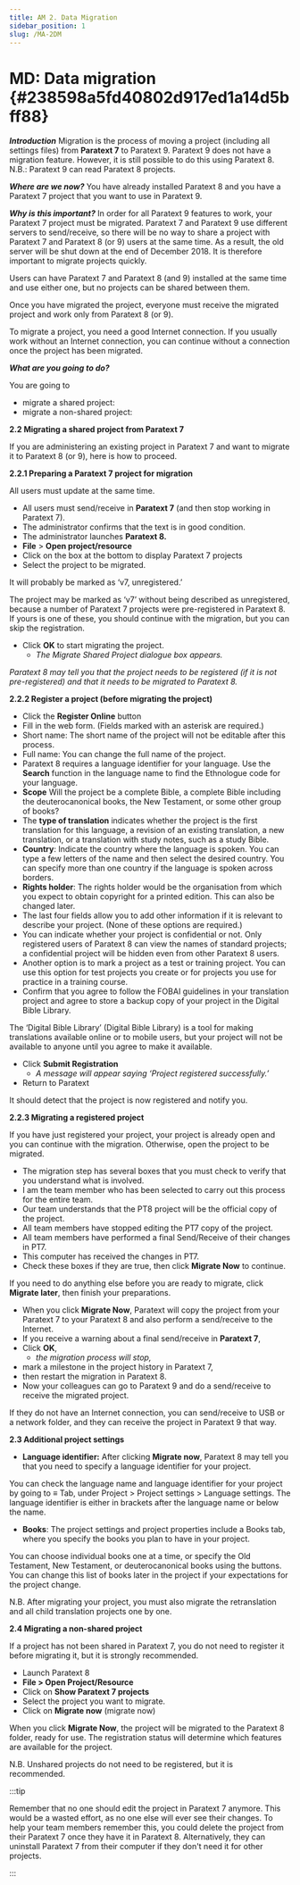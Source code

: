 ```yaml
---
title: AM 2. Data Migration
sidebar_position: 1
slug: /MA-2DM
---
```




# **MD: Data migration** {#238598a5fd40802d917ed1a14d5bff88}


_**Introduction**_  Migration is the process of moving a project (including all settings files) from **Paratext 7** to Paratext 9. Paratext 9 does not have a migration feature. However, it is still possible to do this using Paratext 8. N.B.: Paratext 9 can read Paratext 8 projects.


_**Where are we now?**_  You have already installed Paratext 8 and you have a Paratext 7 project that you want to use in Paratext 9.


_**Why is this important?**_  In order for all Paratext 9 features to work, your Paratext 7 project must be migrated. Paratext 7 and Paratext 9 use different servers to send/receive, so there will be no way to share a project with Paratext 7 and Paratext 8 (or 9) users at the same time. As a result, the old server will be shut down at the end of December 2018. It is therefore important to migrate projects quickly.


Users can have Paratext 7 and Paratext 8 (and 9) installed at the same time and use either one, but no projects can be shared between them.


Once you have migrated the project, everyone must receive the migrated project and work only from Paratext 8 (or 9).


To migrate a project, you need a good Internet connection. If you usually work without an Internet connection, you can continue without a connection once the project has been migrated.


_**What are you going to do?**_


You are going to

- migrate a shared project:
- migrate a non-shared project:

**2.2 Migrating a shared project from Paratext 7**


If you are administering an existing project in Paratext 7 and want to migrate it to Paratext 8 (or 9), here is how to proceed.


**2.2.1 Preparing a Paratext 7 project for migration**


All users must update at the same time.

- All users must send/receive in **Paratext 7** (and then stop working in Paratext 7).
- The administrator confirms that the text is in good condition.
- The administrator launches **Paratext 8.**
- **File** &gt; **Open project/resource**
- Click on the box at the bottom to display Paratext 7 projects
- Select the project to be migrated.

It will probably be marked as ‘v7, unregistered.’


The project may be marked as ‘v7’ without being described as unregistered, because a number of Paratext 7 projects were pre-registered in Paratext 8. If yours is one of these, you should continue with the migration, but you can skip the registration.

- Click **OK** to start migrating the project.
	- _The Migrate Shared Project dialogue box appears._

_Paratext 8 may tell you that the project needs to be registered (if it is not pre-registered) and that it needs to be migrated to Paratext 8._


**2.2.2 Register a project (before migrating the project)**

- Click the **Register Online** button
- Fill in the web form. (Fields marked with an asterisk are required.)
- Short name: The short name of the project will not be editable after this process.
- Full name: You can change the full name of the project.
- Paratext 8 requires a language identifier for your language. Use the **Search** function in the language name to find the Ethnologue code for your language.
- **Scope** Will the project be a complete Bible, a complete Bible including the deuterocanonical books, the New Testament, or some other group of books?
- The **type of translation** indicates whether the project is the first translation for this language, a revision of an existing translation, a new translation, or a translation with study notes, such as a study Bible.
- **Country**: Indicate the country where the language is spoken. You can type a few letters of the name and then select the desired country. You can specify more than one country if the language is spoken across borders.
- **Rights holder**: The rights holder would be the organisation from which you expect to obtain copyright for a printed edition. This can also be changed later.
- The last four fields allow you to add other information if it is relevant to describe your project. (None of these options are required.)
- You can indicate whether your project is confidential or not. Only registered users of Paratext 8 can view the names of standard projects; a confidential project will be hidden even from other Paratext 8 users.
- Another option is to mark a project as a test or training project. You can use this option for test projects you create or for projects you use for practice in a training course.
- Confirm that you agree to follow the FOBAI guidelines in your translation project and agree to store a backup copy of your project in the Digital Bible Library.

The ‘Digital Bible Library’ (Digital Bible Library) is a tool for making translations available online or to mobile users, but your project will not be available to anyone until you agree to make it available.

- Click **Submit Registration**
	- _A message will appear saying ‘Project registered successfully.’_
- Return to Paratext

It should detect that the project is now registered and notify you.


**2.2.3 Migrating a registered project**


If you have just registered your project, your project is already open and you can continue with the migration. Otherwise, open the project to be migrated.

- The migration step has several boxes that you must check to verify that you understand what is involved.
- I am the team member who has been selected to carry out this process for the entire team.
- Our team understands that the PT8 project will be the official copy of the project.
- All team members have stopped editing the PT7 copy of the project.
- All team members have performed a final Send/Receive of their changes in PT7.
- This computer has received the changes in PT7.
- Check these boxes if they are true, then click **Migrate Now** to continue.

If you need to do anything else before you are ready to migrate, click **Migrate later**, then finish your preparations.

- When you click **Migrate Now**, Paratext will copy the project from your Paratext 7 to your Paratext 8 and also perform a send/receive to the Internet.
- If you receive a warning about a final send/receive in **Paratext 7**,
- Click **OK**,
	- _the migration process will stop,_
- mark a milestone in the project history in Paratext 7,
- then restart the migration in Paratext 8.
- Now your colleagues can go to Paratext 9 and do a send/receive to receive the migrated project.

If they do not have an Internet connection, you can send/receive to USB or a network folder, and they can receive the project in Paratext 9 that way.


**2.3 Additional project settings**

- **Language identifier:** After clicking **Migrate now**, Paratext 8 may tell you that you need to specify a language identifier for your project.

You can check the language name and language identifier for your project by going to ≡ Tab, under Project &gt; Project settings &gt; Language settings. The language identifier is either in brackets after the language name or below the name.

- **Books**: The project settings and project properties include a Books tab, where you specify the books you plan to have in your project.

You can choose individual books one at a time, or specify the Old Testament, New Testament, or deuterocanonical books using the buttons. You can change this list of books later in the project if your expectations for the project change.


N.B. After migrating your project, you must also migrate the retranslation and all child translation projects one by one.


**2.4 Migrating a non-shared project**


If a project has not been shared in Paratext 7, you do not need to register it before migrating it, but it is strongly recommended.

- Launch Paratext 8
- **File &gt; Open Project/Resource**
- Click on **Show Paratext 7 projects**
- Select the project you want to migrate.
- Click on **Migrate now** (migrate now)

When you click **Migrate Now**, the project will be migrated to the Paratext 8 folder, ready for use. The registration status will determine which features are available for the project.


N.B. Unshared projects do not need to be registered, but it is recommended.


:::tip

Remember that no one should edit the project in Paratext 7 anymore. This would be a wasted effort, as no one else will ever see their changes. To help your team members remember this, you could delete the project from their Paratext 7 once they have it in Paratext 8. Alternatively, they can uninstall Paratext 7 from their computer if they don't need it for other projects.

:::



